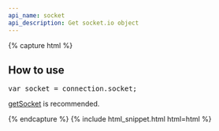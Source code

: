 ```yaml
---
api_name: socket
api_description: Get socket.io object
---
```


{% capture html %}

<section>
    <h2>How to use</h2>
    <pre>
var socket = connection.socket;
</pre>
    <p><a href="/docs/getSocket/">getSocket</a> is recommended.</p>
</section>

{% endcapture %}
{% include html_snippet.html html=html %}
